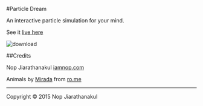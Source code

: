 #Particle Dream

An interactive particle simulation for your mind.

See it [live here](http://www.iamnop.com/particles/)

![download](https://cloud.githubusercontent.com/assets/565791/6882387/2cbb2196-d540-11e4-8383-a79a8fc418d5.png)

##Credits

Nop Jiarathanakul [iamnop.com](http://www.iamnop.com/)

Animals by [Mirada](http://mirada.com/) from [ro.me](http://www.ro.me/)


---
Copyright © 2015 Nop Jiarathanakul
